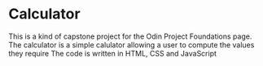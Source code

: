 # Calculator
This is a kind of capstone project for the Odin Project Foundations page.
The calculator is a simple calulator allowing a user to compute the values they require
The code is written in HTML, CSS and JavaScript